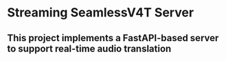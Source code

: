 # Streaming SeamlessV4T Server
## This project implements a FastAPI-based server to support real-time audio translation 
